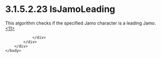 <html dir="LTR" xmlns:mshelp="http://msdn.microsoft.com/mshelp" xmlns:ddue="http://ddue.schemas.microsoft.com/authoring/2003/5" xmlns:xlink="http://www.w3.org/1999/xlink" xmlns:tool="http://www.microsoft.com/tooltip">
    <head>
        <meta http-equiv="Content-Type" content="text/html; CHARSET=utf-8"></meta>
        <meta name="save" content="history"></meta>
        <title>3.1.5.2.23 IsJamoLeading</title>
        <xml>
            <mshelp:toctitle title="3.1.5.2.23 IsJamoLeading"></mshelp:toctitle>
            <mshelp:rltitle title="[MS-UCODEREF]: IsJamoLeading"></mshelp:rltitle>
            <mshelp:keyword index="A" term="fcbb4e93-135e-4d17-987f-f59b6e638fcd"></mshelp:keyword>
            <mshelp:attr name="DCSext.ContentType" value="open specification"></mshelp:attr>
            <mshelp:attr name="AssetID" value="fcbb4e93-135e-4d17-987f-f59b6e638fcd"></mshelp:attr>
            <mshelp:attr name="TopicType" value="kbRef"></mshelp:attr>
            <mshelp:attr name="DCSext.Title" value="[MS-UCODEREF]: IsJamoLeading" />
        </xml>
    </head>
    <body>
        <div id="header">
            <h1 class="heading">3.1.5.2.23 IsJamoLeading</h1>
        </div>
        <div id="mainSection">
            <div id="mainBody">
                <div id="allHistory" class="saveHistory"></div>
                <div id="sectionSection0" class="section" name="collapseableSection">
                    

<p>This algorithm checks if the specified Jamo character is a
leading Jamo.<a id="Appendix_A_Target_11"></a><a href="a6d86942-eaf6-44c6-8afd-1603b3f4f0aa.md#Appendix_A_11" aria-label="Product behavior note 11">&lt;11&gt;</a></p>


                </div>
            </div>
        </div>
    </body>
</html>